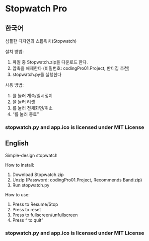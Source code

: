 # Stopwatch Pro

## 한국어
심플한 디자인의 스톱워치(Stopwatch)


설치 방법:
  1. 파일 중 Stopwatch.zip을 다운로드 한다. 
  2. 압축을 해제한다 (비밀번호: codingPro01.Project, 반디집 추천)
  3. stopwatch.py를 실행한다


사용 방법:
  1. <Space>를 눌러 계속/일시정지
  2. <r>을 눌러 리셋
  3. <f>를 눌러 전체화면/취소
  4. <q>를 눌러 종료

### stopwatch.py and app.ico is licensed under MIT License 

## English

Simple-design stopwatch

How to install:
  1. Download Stopwatch.zip
  2. Unzip (Password: codingPro01.Project, Recommends Bandizip)
  3. Run stopwatch.py

How to use:
  1. Press <Space> to Resume/Stop
  2. Press <r> to reset
  3. Press <f> to fullscreen/unfullscreen
  4. Press <q> to quit
  
### stopwatch.py and app.ico is licensed under MIT License
